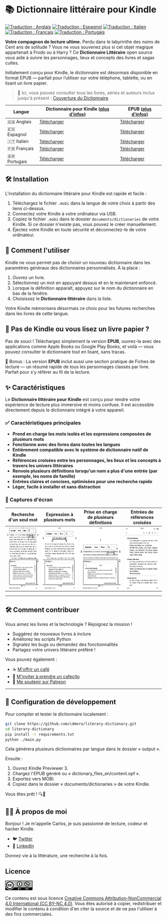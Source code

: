 # 📚 Dictionnaire littéraire pour Kindle

[![Traduction : Anglais](https://img.shields.io/badge/traduction-en-blue.svg)](README.md)
[![Traduction : Espagnol](https://img.shields.io/badge/traduction-es-red.svg)](README.es.md)
[![Traduction : Italien](https://img.shields.io/badge/traduction-it-green.svg)](README.it.md)
[![Traduction : Français](https://img.shields.io/badge/traduction-fr-darkblue.svg)](README.fr.md)
[![Traduction : Portugais](https://img.shields.io/badge/traduction-pt-yellow.svg)](README.pt.md)

**Votre compagnon de lecture ultime.**
Perdu dans le labyrinthe des noms de Cent ans de solitude ? Vous ne vous souvenez plus si cet objet magique appartenait à Frodo ou à Harry ? Ce **Dictionnaire Littéraire** open source vous aide à suivre les personnages, lieux et concepts des livres et sagas cultes.

Initialement conçu pour Kindle, le dictionnaire est désormais disponible en format EPUB — parfait pour l’utiliser sur votre téléphone, tablette, ou en lisant un livre papier.

> 📖 Ici, vous pouvez consulter tous les livres, séries et auteurs inclus jusqu'à présent : [Couverture du Dictionnaire](./Dictionary_Coverage.md).

|Langue| Dictionnaire pour Kindle ([plus d’infos](#️-kindle-version-installation)) | EPUB ([plus d’infos](#-dont-have-a-kindle-or-reading-a-physical-book)) |
|---|---|---|
|🇬🇧 Anglais|[Télécharger](https://github.com/cdmoro/literary-dictionary/releases/download/v1.2.0/Bonadeo.Carlos.-.Literary.Dictionary.EN.v1.2.0.mobi)|[Télécharger](https://github.com/cdmoro/literary-dictionary/releases/download/v1.2.0/Bonadeo.Carlos.-.Literary.Dictionary.EN.v1.2.0.epub)|
|🇪🇸 Espagnol|[Télécharger](https://github.com/cdmoro/literary-dictionary/releases/download/v1.2.0/Bonadeo.Carlos.-.Diccionario.Literario.ES.v1.2.0.mobi)|[Télécharger](https://github.com/cdmoro/literary-dictionary/releases/download/v1.2.0/Bonadeo.Carlos.-.Diccionario.Literario.ES.v1.2.0.epub)|
|🇮🇹 Italien|[Télécharger](https://github.com/cdmoro/literary-dictionary/releases/download/v1.2.0/Bonadeo.Carlos.-.Dizionario.Letterario.IT.v1.2.0.mobi)|[Télécharger](https://github.com/cdmoro/literary-dictionary/releases/download/v1.2.0/Bonadeo.Carlos.-.Dizionario.Letterario.IT.v1.2.0.epub)|
|🇫🇷 Français|[Télécharger](https://github.com/cdmoro/literary-dictionary/releases/download/v1.2.0/Bonadeo.Carlos.-.Dictionnaire.Litteraire.FR.v1.2.0.mobi)|[Télécharger](https://github.com/cdmoro/literary-dictionary/releases/download/v1.2.0/Bonadeo.Carlos.-.Dictionnaire.Litteraire.FR.v1.2.0.epub)|
|🇧🇷 Portugais|[Télécharger](https://github.com/cdmoro/literary-dictionary/releases/download/v1.2.0/Bonadeo.Carlos.-.Dicionario.Literario.PT.v1.2.0.mobi)|[Télécharger](https://github.com/cdmoro/literary-dictionary/releases/download/v1.2.0/Bonadeo.Carlos.-.Dicionario.Literario.PT.v1.2.0.epub)|

## 🛠️ Installation

L'installation du dictionnaire littéraire pour Kindle est rapide et facile :

1. Téléchargez le fichier `.mobi` dans la langue de votre choix à partir des liens ci-dessus.
1. Connectez votre Kindle à votre ordinateur via USB.
1. Copiez le fichier `.mobi` dans le dossier `documents/dictionaries` de votre Kindle. Si ce dossier n'existe pas, vous pouvez le créer manuellement.
1. Éjectez votre Kindle en toute sécurité et déconnectez-le de votre ordinateur.

## 🧭 Comment l'utiliser

Kindle ne vous permet pas de choisir un nouveau dictionnaire dans les paramètres généraux des dictionnaires personnalisés. À la place :

1. Ouvrez un livre.
1. Sélectionnez un mot en appuyant dessus et en le maintenant enfoncé.
1. Lorsque la définition apparaît, appuyez sur le nom du dictionnaire en bas de la fenêtre.
1. Choisissez le **Dictionnaire littéraire** dans la liste.

Votre Kindle mémorisera désormais ce choix pour les futures recherches dans les livres de cette langue.

## 📱 Pas de Kindle ou vous lisez un livre papier ?

Pas de souci !
Téléchargez simplement la version **EPUB**, ouvrez-la avec des applications comme Apple Books ou Google Play Books, et voilà — vous pouvez consulter le dictionnaire tout en lisant, sans tracas.

📌 Bonus : La version **EPUB** inclut aussi une section pratique de Fiches de lecture — un résumé rapide de tous les personnages classés par livre. Parfait pour s’y référer au fil de la lecture.

## ✨ Caractéristiques

Le **Dictionnaire littéraire pour Kindle** est conçu pour rendre votre expérience de lecture plus immersive et moins confuse. Il est accessible directement depuis le dictionnaire intégré à votre appareil.

### ✅ Caractéristiques principales

- **Prend en charge les mots isolés et les expressions composées de plusieurs mots**  
- **Fonctionne avec des livres dans toutes les langues**
- **Entièrement compatible avec le système de dictionnaire natif de Kindle**
- **Références croisées entre les personnages, les lieux et les concepts à travers les univers littéraires**
- **Renvoie plusieurs définitions lorsqu'un nom a plus d'une entrée (par exemple, les noms de famille)**
- **Entrées claires et concises, optimisées pour une recherche rapide**
- **Léger, facile à installer et sans distraction**

### 📸 Captures d'écran

| Recherche d'un seul mot | Expression à plusieurs mots | Prise en charge de plusieurs définitions | Entrées de références croisées |
|:--------------------:|:-------------------:|:---------------------------:|:---------:|
|<img src="./screenshots/fr/01_definition.png" height="200px">|<img src="./screenshots/fr/02_definition_group_of_words.png" height="200px">|<img src="./screenshots/fr/03_multiple_definitions.png" height="200px">|<img src="./screenshots/fr/04_dict.png" height="200px">|

---

## 🛠️ Comment contribuer

Vous aimez les livres et la technologie ? Rejoignez la mission !

- Suggérez de nouveaux livres à inclure
- Améliorez les scripts Python
- Signalez les bugs ou demandez des fonctionnalités
- Partagez votre univers littéraire préféré !

Vous pouvez également :
- ☕ [M'offrir un café](https://buymeacoffee.com/cdmoro)
- 🧉 [M'inviter à prendre un cafecito](http://cafecito.app/cdmoro)
- 🎁 [Me soutenir sur Patreon](https://patreon.com/cdmoro)

---

## 🧪 Configuration de développement

Pour compiler et tester le dictionnaire localement :

```bash
git clone https://github.com/cdmoro/literary-dictionary.git
cd literary-dictionary
pip install -r requirements.txt
python ./main.py
```

Cela générera plusieurs dictionnaires par langue dans le dossier « output ».

Ensuite :

1. Ouvrez Kindle Previewer 3.
1. Chargez l'EPUB généré ou « dictionary_files_en/content.opf ».
1. Exportez vers MOBI.
1. Copiez dans le dossier « documents/dictionaries » de votre Kindle.

Vous êtes prêt ! 🔍📖

## 🙋‍♂️ À propos de moi

Bonjour ! Je m'appelle Carlos, je suis passionné de lecture, codeur et hacker Kindle.

- 🐦 [Twitter](https://twitter.com/CarlosBonadeo)
- 💼 [LinkedIn](https://www.linkedin.com/in/cdbonadeo/)

Donnez vie à la littérature, une recherche à la fois.

## Licence

![CC BY-NC-SA](assets/cc_banner.png)

Ce contenu est sous licence [Creative Commons Attribution-NonCommercial 4.0 International (CC BY-NC 4.0)](https://creativecommons.org/licenses/by-nc/4.0/). Vous êtes autorisé à copier, redistribuer et modifier le contenu à condition d'en citer la source et de ne pas l'utiliser à des fins commerciales.